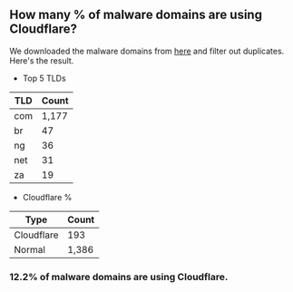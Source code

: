 ## How many % of malware domains are using Cloudflare?


We downloaded the malware domains from [here](https://urlhaus.abuse.ch) and filter out duplicates.
Here's the result.


[//]: # (start replacement)


- Top 5 TLDs

| TLD | Count |
| --- | --- |
| com | 1,177 |
| br | 47 |
| ng | 36 |
| net | 31 |
| za | 19 |


- Cloudflare %

| Type | Count |
| --- | --- |
| Cloudflare | 193 |
| Normal | 1,386 |


### 12.2% of malware domains are using Cloudflare.